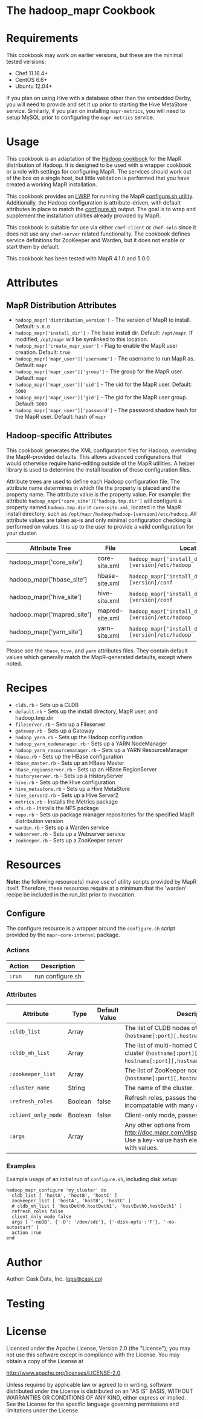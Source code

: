 # The hadoop_mapr Cookbook


# Requirements

This cookbook may work on earlier versions, but these are the minimal tested versions:

* Chef 11.16.4+
* CentOS 6.6+
* Ubuntu 12.04+

If you plan on using Hive with a database other than the embedded Derby, you will need to provide and set it up prior to starting the Hive MetaStore service. Similarly, if you plan on installing `mapr-metrics`, you will need to setup MySQL prior to configuring the `mapr-metrics` service.


# Usage

This cookbook is an adaptation of the [Hadoop cookbook](https://github.com/caskdata/hadoop_cookbook) for the MapR distribution of Hadoop. It is designed to be used with a wrapper cookbook or a role with settings for configuring MapR. The services should work out of the box on a single host, but little validation is performed that you have created a working MapR installation.

This cookbook provides an [LWRP](Resources) for running the MapR [configure.sh utility](http://doc.mapr.com/display/MapR/configure.sh). Additionally, the Hadoop configuration is attribute-driven, with default attributes in place to match the [configure.sh](http://doc.mapr.com/display/MapR/configure.sh) output. The goal is to wrap and supplement the installation utilities already provided by MapR.

This cookbook is suitable for use via either `chef-client` or `chef-solo` since it does not use any `chef-server` related functionality. The cookbook defines service definitions for ZooKeeper and Warden, but it does not enable or start them by default.

This cookbook has been tested with MapR 4.1.0 and 5.0.0.


# Attributes

## MapR Distribution Attributes

* `hadoop_mapr['distribution_version']` - The version of MapR to install. Default: `5.0.0`
* `hadoop_mapr['install_dir']` - The base install dir. Default: `/opt/mapr`. If modified, `/opt/mapr` will be symlinked to this location.
* `hadoop_mapr['create_mapr_user']` - Flag to enable the MapR user creation. Default: `true`
* `hadoop_mapr['mapr_user']['username']` - The username to run MapR as. Default: `mapr`
* `hadoop_mapr['mapr_user']['group']` - The group for the MapR user. Default: `mapr`
* `hadoop_mapr['mapr_user']['uid']` - The uid for the MapR user. Default: `5000`
* `hadoop_mapr['mapr_user']['gid']` - The gid for the MapR user group. Default: `5000`
* `hadoop_mapr['mapr_user']['password']` - The password shadow hash for the MapR user. Default: hash of `mapr`

## Hadoop-specific Attributes

This cookbook generates the XML configuration files for Hadoop, overriding the MapR-provided defaults. This allows advanced configurations that would otherwise require hand-editing outside of the MapR utilities. A helper library is used to determine the install location of these configuration files.

Attribute trees are used to define each Hadoop configuration file.  The attribute name determines in which file the property is placed and the property name. The attribute value is the property value. For example: the attribute `hadoop_mapr['core_site']['hadoop.tmp.dir']` will configure a property named `hadoop.tmp.dir` in `core-site.xml`, located in the MapR install directory, such as `/opt/mapr/hadoop/hadoop-[version]/etc/hadoop`. All attribute values are taken as-is and only minimal configuration checking is performed on values. It is up to the user to provide a valid configuration for your cluster.

Attribute Tree             | File            | Location
-------------------------- | --------------- | --------
hadoop_mapr['core_site']   | core-site.xml   | `hadoop_mapr['install_dir']/hadoop/hadoop-[version]/etc/hadoop`
hadoop_mapr['hbase_site']  | hbase-site.xml  | `hadoop_mapr['install_dir']/hbase/hbase-[version]/conf`
hadoop_mapr['hive_site']   | hive-site.xml   | `hadoop_mapr['install_dir']/hive/hive-[version]/conf`
hadoop_mapr['mapred_site'] | mapred-site.xml | `hadoop_mapr['install_dir']/hadoop/hadoop-[version]/etc/hadoop`
hadoop_mapr['yarn_site']   | yarn-site.xml   | `hadoop_mapr['install_dir']/hadoop/hadoop-[version]/etc/hadoop`

Please see the `hbase`, `hive`, and `yarn` attributes files. They contain default values which generally match the MapR-generated defaults, except where noted.


# Recipes

* `cldb.rb` - Sets up a CLDB
* `default.rb` - Sets up the install directory, MapR user, and hadoop.tmp.dir
* `fileserver.rb` - Sets up a Fileserver
* `gateway.rb` - Sets up a Gateway
* `hadoop_yarn.rb` - Sets up the Hadoop configuration
* `hadoop_yarn_nodemanager.rb` - Sets up a YARN NodeManager
* `hadoop_yarn_resourcemanager.rb` - Sets up a YARN ResourceManager
* `hbase.rb` - Sets up the HBase configuration
* `hbase_master.rb` - Sets up an HBase Master
* `hbase_regionserver.rb` - Sets up an HBase RegionServer
* `historyserver.rb` - Sets up a HistoryServer
* `hive.rb` - Sets up the Hive configuration
* `hive_metastore.rb` - Sets up a Hive MetaStore
* `hive_server2.rb` - Sets up a Hive Server2
* `metrics.rb` - Installs the Metrics package
* `nfs.rb` - Installs the NFS package
* `repo.rb` - Sets up package manager repositories for the specified MapR distribution version
* `warden.rb` - Sets up a Warden service
* `webserver.rb` - Sets up a Webserver service
* `zookeeper.rb` - Sets up a ZooKeeper server


# Resources

**Note:** the following resource(s) make use of utility scripts provided by MapR itself.  Therefore, these resources require
at a minimum that the 'warden' recipe be included in the run_list prior to invocation.

## Configure
The configure resource is a wrapper around the `configure.sh` script provided by the `mapr-core-internal` package.

### Actions
Action | Description
------ | -----------
`:run` | run configure.sh

### Attributes
Attribute | Type | Default Value | Description
--------- | ---- | ------------- | -----------
`:cldb_list` | Array | | The list of CLDB nodes of the cluster (`hostname[:port][,hostname[:port]...]`).
`:cldb_mh_list` | Array | | The list of multi-homed CLDB nodes of the cluster (`hostname[:port][,hostname[:port]...] hostname[:port][,hostname[:port]...] ...`).
`:zookeeper_list` | Array | | The list of ZooKeeper nodes of the cluster (`hostname[:port][,hostname[:port]...]`).
`:cluster_name` | String | | The name of the cluster.
`:refresh_roles` | Boolean | false | Refresh roles, passes the -R flag. It is incompatable with many other options.
`:client_only_mode` | Boolean | false | Client-only mode, passes the -c flag.
`:args` | Array | | Any other options from http://doc.mapr.com/display/MapR/configure.sh. Use a key-value hash element for parameters with values.

### Examples
Example usage of an initial run of `configure.sh`, including disk setup:
```
hadoop_mapr_configure 'my_cluster' do
  cldb_list [ 'hostA', 'hostB', 'hostC' ]
  zookeeper_list [ 'hostA', 'hostB', 'hostC' ]
  # cldb_mh_list [ 'hostDeth0,hostDeth1', 'hostEeth0,hostEeth1' ]
  refresh_roles false
  client_only_mode false
  args [ '-noDB', {'-D': '/dev/sdc'}, {'-disk-opts':'F'}, '-no-autostart' ]
  action :run
end
```


# Author

Author: Cask Data, Inc. (<ops@cask.co>)


# Testing


# License

Licensed under the Apache License, Version 2.0 (the "License"); you may not use this software except in compliance with the License. You may obtain a copy of the License at

http://www.apache.org/licenses/LICENSE-2.0

Unless required by applicable law or agreed to in writing, software distributed under the License is distributed on an "AS IS" BASIS, WITHOUT WARRANTIES OR CONDITIONS OF ANY KIND, either express or implied. See the License for the specific language governing permissions and limitations under the License.
